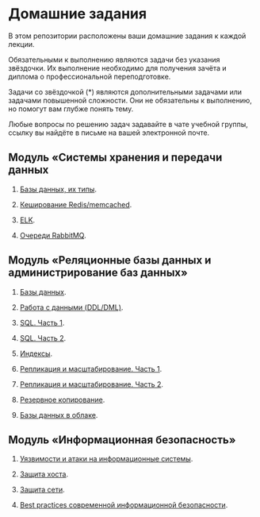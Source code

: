 # Домашние задания

В этом репозитории расположены ваши домашние задания к каждой лекции. 

Обязательными к выполнению являются задачи без указания звёздочки. Их выполнение необходимо для получения зачёта и диплома о профессиональной переподготовке.

Задачи со звёздочкой (*) являются дополнительными задачами или задачами повышенной сложности. Они не обязательны к выполнению, но помогут вам глубже понять тему.

Любые вопросы по решению задач задавайте в чате учебной группы, ссылку вы найдёте в письме на вашей электронной почте.

## Модуль «Системы хранения и передачи данных

1. [Базы данных, их типы](https://github.com/mkuliaev/sdb-homeworks/blob/main/11-01.md).

2. [Кеширование Redis/memcached](https://github.com/mkuliaev/sdb-homeworks/blob/main/11-02.md).

3. [ELK](https://github.com/mkuliaev/sdb-homeworks/blob/main/11-03.md).

4. [Очереди RabbitMQ](https://github.com/mkuliaev/sdb-homeworks/blob/main/11-04.md).


## Модуль «Реляционные базы данных и администрирование баз данных»

1. [Базы данных](https://github.com/mkuliaev/sdb-homeworks/blob/main/12-01.md).

2. [Работа с данными (DDL/DML)](https://github.com/mkuliaev/sdb-homeworks/blob/main/12-02.md).

3. [SQL. Часть 1](https://github.com/mkuliaev/sdb-homeworks/blob/main/12-03.md).

4. [SQL. Часть 2](https://github.com/mkuliaev/sdb-homeworks/blob/main/12-04.md).

5. [Индексы](https://github.com/mkuliaev/sdb-homeworks/blob/main/12-05.md).

6. [Репликация и масштабирование. Часть 1](https://github.com/mkuliaev/sdb-homeworks/blob/main/12-06.md).

7. [Репликация и масштабирование. Часть 2](https://github.com/mkuliaev/sdb-homeworks/blob/main/12-07.md).

8. [Резервное копирование](https://github.com/mkuliaev/sdb-homeworks/blob/main/12-08.md).

9. [Базы данных в облаке](https://github.com/mkuliaev/sdb-homeworks/blob/main/12-09.md).


## Модуль «Информационная безопасность»

1. [Уязвимости и атаки на информационные системы](https://github.com/mkuliaev/sdb-homeworks/blob/main/13-01.md).

2. [Защита хоста](https://github.com/mkuliaev/sdb-homeworks/blob/main/13-02.md).

3. [Защита сети](https://github.com/mkuliaev/sdb-homeworks/blob/main/13-03.md).

4. [Best practices современной информационной безопасности]().

